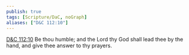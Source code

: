 ```yaml
---
publish: true
tags: [Scripture/DaC, noGraph]
aliases: ["D&C 112:10"]
---
```

[D&C 112:10](https://churchofjesuschrist.org/study/scriptures/dc-testament/dc/112?lang=eng&id=p10#p10) Be thou humble; and the Lord thy God shall lead thee by the hand, and give thee answer to thy prayers.
